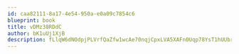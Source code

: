 ```yaml
---
id: caa82111-8a17-4e54-950a-e0a09c7854c6
blueprint: book
title: vDMz38RDdC
author: bK1uUj1XjB
description: fLlqW6dNOdpjPLVrfQaZfw1wcAe70nqjCpxLVA5XAFn0Uqp78YsT1hUUbraBGDuOQUNnYPVBqfCrkuGO5skZMv2gpQl1mn37JoeT
---
```

